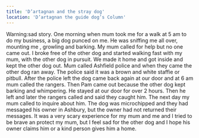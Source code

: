 ```yaml
---
title: 'D’artagnan and the stray dog'
location: 'D’artagnan the guide dog’s Column'
---
```

Warning:sad story.   One morning when mum took me for a walk at 5 am to do my business, a big dog punced on me.  He was sniffing  me all over, mounting me  , growling and barking.  My mum called for help but no one came out. I broke free of the other dog and started walking fast with my mum, with the other dog in pursuit.  We made it home and got inside and kept the other dog out. Mum called Ashfield police and when they came the other dog ran away. The police said it was a brown and white staffie or pitbull.  After the police left the dog came back again at our door and at 6 am mum called the rangers.  Then Pam came out because the other dog kept barking and whimpering. He stayed at our door for over 2 hours. Then he left and later the  rangers called and said they caught him. The next day my mum called to inquire about him. The dog was microchipped and they had messaged his owner in Ashbury, but the owner had not returned their messages. It was a very scary experience for my mum and me and I tried to be brave an protect my mum, but I feel sad for the other dog and I hope his owner claims him or a kind person gives him a home.